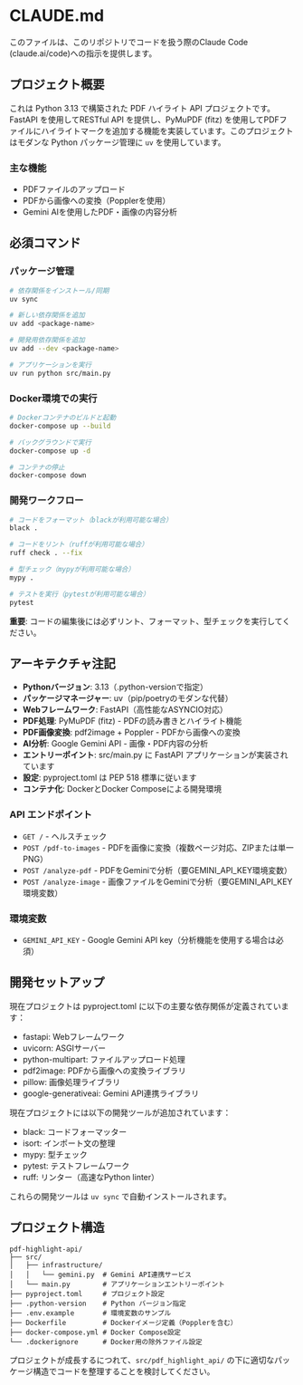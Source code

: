 # CLAUDE.md

このファイルは、このリポジトリでコードを扱う際のClaude Code (claude.ai/code)への指示を提供します。

## プロジェクト概要

これは Python 3.13 で構築された PDF ハイライト API プロジェクトです。FastAPI を使用してRESTful API を提供し、PyMuPDF (fitz) を使用してPDFファイルにハイライトマークを追加する機能を実装しています。このプロジェクトはモダンな Python パッケージ管理に `uv` を使用しています。

### 主な機能
- PDFファイルのアップロード
- PDFから画像への変換（Popplerを使用）
- Gemini AIを使用したPDF・画像の内容分析

## 必須コマンド

### パッケージ管理
```bash
# 依存関係をインストール/同期
uv sync

# 新しい依存関係を追加
uv add <package-name>

# 開発用依存関係を追加
uv add --dev <package-name>

# アプリケーションを実行
uv run python src/main.py
```

### Docker環境での実行
```bash
# Dockerコンテナのビルドと起動
docker-compose up --build

# バックグラウンドで実行
docker-compose up -d

# コンテナの停止
docker-compose down
```

### 開発ワークフロー
```bash
# コードをフォーマット（blackが利用可能な場合）
black .

# コードをリント（ruffが利用可能な場合） 
ruff check . --fix

# 型チェック（mypyが利用可能な場合）
mypy .

# テストを実行（pytestが利用可能な場合）
pytest
```

**重要**: コードの編集後には必ずリント、フォーマット、型チェックを実行してください。

## アーキテクチャ注記

- **Pythonバージョン**: 3.13（.python-versionで指定）
- **パッケージマネージャー**: uv（pip/poetryのモダンな代替）
- **Webフレームワーク**: FastAPI（高性能なASYNCIO対応）
- **PDF処理**: PyMuPDF (fitz) - PDFの読み書きとハイライト機能
- **PDF画像変換**: pdf2image + Poppler - PDFから画像への変換
- **AI分析**: Google Gemini API - 画像・PDF内容の分析
- **エントリーポイント**: src/main.py に FastAPI アプリケーションが実装されています
- **設定**: pyproject.toml は PEP 518 標準に従います
- **コンテナ化**: DockerとDocker Composeによる開発環境

### API エンドポイント
- `GET /` - ヘルスチェック
- `POST /pdf-to-images` - PDFを画像に変換（複数ページ対応、ZIPまたは単一PNG）
- `POST /analyze-pdf` - PDFをGeminiで分析（要GEMINI_API_KEY環境変数）
- `POST /analyze-image` - 画像ファイルをGeminiで分析（要GEMINI_API_KEY環境変数）

### 環境変数
- `GEMINI_API_KEY` - Google Gemini API key（分析機能を使用する場合は必須）

## 開発セットアップ

現在プロジェクトは pyproject.toml に以下の主要な依存関係が定義されています：
- fastapi: Webフレームワーク
- uvicorn: ASGIサーバー  
- python-multipart: ファイルアップロード処理
- pdf2image: PDFから画像への変換ライブラリ
- pillow: 画像処理ライブラリ
- google-generativeai: Gemini API連携ライブラリ

現在プロジェクトには以下の開発ツールが追加されています：
- black: コードフォーマッター
- isort: インポート文の整理  
- mypy: 型チェック
- pytest: テストフレームワーク
- ruff: リンター（高速なPython linter）

これらの開発ツールは `uv sync` で自動インストールされます。

## プロジェクト構造

```
pdf-highlight-api/
├── src/
│   ├── infrastructure/
│   │   └── gemini.py  # Gemini API連携サービス
│   └── main.py        # アプリケーションエントリーポイント
├── pyproject.toml     # プロジェクト設定
├── .python-version    # Python バージョン指定
├── .env.example       # 環境変数のサンプル
├── Dockerfile         # Dockerイメージ定義（Popplerを含む）
├── docker-compose.yml # Docker Compose設定
└── .dockerignore      # Docker用の除外ファイル設定
```

プロジェクトが成長するにつれて、`src/pdf_highlight_api/` の下に適切なパッケージ構造でコードを整理することを検討してください。